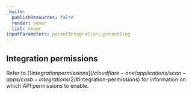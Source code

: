 ```yaml
---
_build:
  publishResources: false
  render: never
  list: never
inputParameters: parentIntegration;;parentSlug
---
```


## Integration permissions

Refer to [$1 integration permissions](/cloudflare-one/applications/scan-apps/casb-integrations/$2/#integration-permissions) for information on which API permissions to enable.
